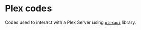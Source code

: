# Plex codes
Codes used to interact with a Plex Server using [`plexapi`](https://python-plexapi.readthedocs.io/en/latest/index.html) library.


